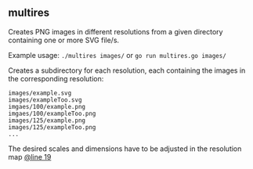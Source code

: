 ## multires

Creates PNG images in different resolutions from a given directory containing one or more SVG file/s.

Example usage: `./multires images/` or `go run multires.go images/`

Creates a subdirectory for each resolution, each containing the images in the corresponding resolution:

```
images/example.svg
images/exampleToo.svg
imgaes/100/example.png
imgaes/100/exampleToo.png
images/125/example.png
images/125/exampleToo.png
...
```

The desired scales and dimensions have to be adjusted in the resolution map [@line 19](https://github.com/RetGal/multires/blob/2bbdb59dea641190506ad0d2da71bedddb3862b0/multires.go#L19)
